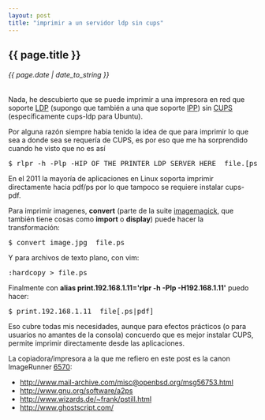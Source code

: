 ```yaml
---
layout: post
title: "imprimir a un servidor ldp sin cups"
---
```


## {{ page.title }}
###### {{ page.date | date_to_string }}

Nada, he descubierto que se puede imprimir a una impresora en red que soporte [LDP](http://en.wikipedia.org/wiki/Line_Printer_Daemon_protocol) (supongo que también a una que soporte [IPP](http://es.wikipedia.org/wiki/Internet_Printing_Protocol)) sin [CUPS](http://www.cups.org/) (específicamente cups-ldp para Ubuntu).

Por alguna razón siempre habia tenido la idea de que para imprimir lo que sea a donde sea se requería de CUPS, es por eso que me ha sorprendido cuando he visto que no es así

<pre class="sh_sh">
$ rlpr -h -Plp -HIP_OF_THE_PRINTER_LDP_SERVER_HERE  file.[ps|pdf]
</pre>

En el 2011 la mayoría de aplicaciones en Linux soporta imprimir directamente hacia pdf/ps por lo que tampoco se requiere instalar cups-pdf.

Para imprimir imagenes, **convert** (parte de la suite [imagemagick](http://www.imagemagick.org/script/index.php), que también tiene cosas como **import** o **display**) puede hacer la transformación:

<pre class="sh_sh">
$ convert image.jpg  file.ps
</pre>

Y para archivos de texto plano, con vim:

<pre class="sh_sh">
:hardcopy > file.ps
</pre>

Finalmente con **alias print.192.168.1.11='rlpr -h -Plp -H192.168.1.11'** puedo hacer:

<pre class="sh_sh">
$ print.192.168.1.11  file[.ps|pdf]
</pre>

Eso cubre todas mis necesidades, aunque para efectos prácticos (o para usuarios no amantes de la consola) concuerdo que es mejor instalar CUPS, permite imprimir directamente desde las aplicaciones.

La copiadora/impresora a la que me refiero en este post es la canon ImageRunner [6570](http://usa.canon.com/cusa/support/office/b_w_imagerunner_copiers/imagerunner_5050_5055_5065_5070_5075_5570_6570/imagerunner_6570):

- <http://www.mail-archive.com/misc@openbsd.org/msg56753.html>
- <http://www.gnu.org/software/a2ps>
- <http://www.wizards.de/~frank/pstill.html>
- <http://www.ghostscript.com/>
